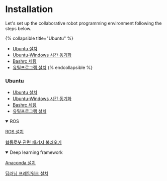 # Installation

Let's set up the collaborative robot programming environment following the steps below.


{% collapsible title="Ubuntu" %}
- [Ubuntu 설치](./ubuntu/ubuntu-install.md)
- [Ubuntu-Windows 시간 동기화](./ubuntu/ubuntu-timesync.md)
- [Bashrc 세팅](./ubuntu/ubuntu-bashrc.md)
- [유틸프로그램 설치](./ubuntu/ubuntu-util.md)
{% endcollapsible %}


### Ubuntu

- [Ubuntu 설치](./ubuntu/ubuntu-install.md)
- [Ubuntu-Windows 시간 동기화](./ubuntu/ubuntu-timesync.md)
- [Bashrc 세팅](./ubuntu/ubuntu-bashrc.md)
- [유틸프로그램 설치](./ubuntu/ubuntu-util.md)

<details open>
<summary>ROS </summary>

[ROS 설치](./ros/ros-install.md)

[협동로봇 관련 패키지 불러오기](./ros/ros-packages-for-robots.md)

</details>


<details open>
<summary>Deep learning framework</summary>

[Anaconda 설치](./deep-learning-framework/anaconda.md)

[딥러닝 프레임워크 설치](./deep-learning-framework/install-deep-learning-framework.md)

</details>